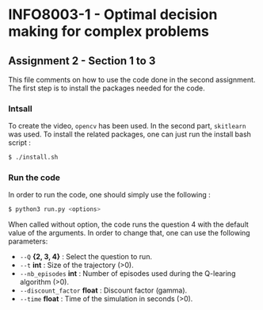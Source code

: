 # INFO8003-1 - Optimal decision making for complex problems
## Assignment 2 - Section 1 to 3
This file comments on how to use the code done in the second assignment. The first step is to install the packages needed for the code.
### Intsall
To create the video, `opencv` has been used. In the second part, `skitlearn` was used.
To install the related packages, one can just run the install bash script : 
```sh
$ ./install.sh
```
### Run the code
In order to run the code, one should simply use the following :
```sh
$ python3 run.py <options>
```
When called without option, the code runs the question 4 with the default value of the arguments. In order to change that, one can use the following parameters:
* `--Q` **{2, 3, 4}** : Select the question to run.
* `--t`  **int** : Size of the trajectory (>0).
* `--nb_episodes` **int** : Number of episodes used during the Q-learing algorithm (>0).
* `--discount_factor` **float** : Discount factor (gamma).
* `--time` **float** : Time of the simulation in seconds (>0).
